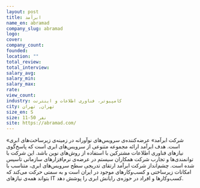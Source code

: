```yaml
---
layout: post
title: ابرآمد
name_en: abramad
company_slug: abramad
logo: 
cover: 
company_count:
founded:
location: ""
total_review: 
total_interview: 
salary_avg: 
salary_min: 
salary_max: 
rate: 
view_count: 
industry: کامپیوتر، فناوری اطلاعات و اینترنت
city: تهران, تهران
size_en: S
size: 11-50 نفر
site: https://abramad.com/
---
```


«شرکت ابرآمد» عرضه‌کننده‌ی سرویس‌های نوآورانه‌ در زمینه‌ی زیرساخت‌های ابری است. هدف ابرآمد ارائه مجموعه متنوعی از سرویس‌های ابری است که پاسخ‌گوی نیازهای فناوری اطلاعات مشترکین با استفاده از روش‌های نوین باشد. این شرکت با توانمندی‌ها و تجارب شرکت همکاران سیستم در عرضه‌ی نرم‌افزارهای سازمانی تاسیس شده است. چشم‌انداز شرکت ابرآمد ارتقای تدریجی سطح سرویس‌های ابری، متناسب با امکانات زیرساختی و کسب‌و‌کارهای موجود در ایران است و به سمتی حرکت می‌‌کند که بتواند همه‌ی نیازهای IT کسب‌وکارها و افراد در حوزه‌ی رایانش ابری را پوشش دهد.